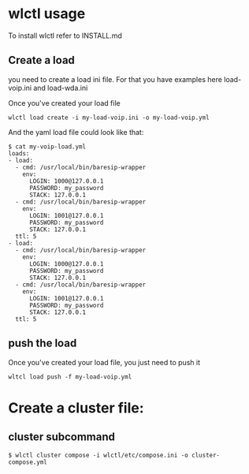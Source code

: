 # wlctl usage
To install wlctl refer to INSTALL.md

## Create a load
you need to create a load ini file. For that you have examples here load-voip.ini and load-wda.ini

Once you've created your load file
```
wlctl load create -i my-load-voip.ini -o my-load-voip.yml
```

And the yaml load file could look like that:
```
$ cat my-voip-load.yml
loads:
- load:
  - cmd: /usr/local/bin/baresip-wrapper
    env:
      LOGIN: 1000@127.0.0.1
      PASSWORD: my_password
      STACK: 127.0.0.1
  - cmd: /usr/local/bin/baresip-wrapper
    env:
      LOGIN: 1001@127.0.0.1
      PASSWORD: my_password
      STACK: 127.0.0.1
  ttl: 5
- load:
  - cmd: /usr/local/bin/baresip-wrapper
    env:
      LOGIN: 1000@127.0.0.1
      PASSWORD: my_password
      STACK: 127.0.0.1
  - cmd: /usr/local/bin/baresip-wrapper
    env:
      LOGIN: 1001@127.0.0.1
      PASSWORD: my_password
      STACK: 127.0.0.1
  ttl: 5
```
## push the load
Once you've created your load file, you just need to push it
```
wltcl load push -f my-load-voip.yml
```

# Create a cluster file:
## cluster subcommand
```
$ wlctl cluster compose -i wlctl/etc/compose.ini -o cluster-compose.yml
```
